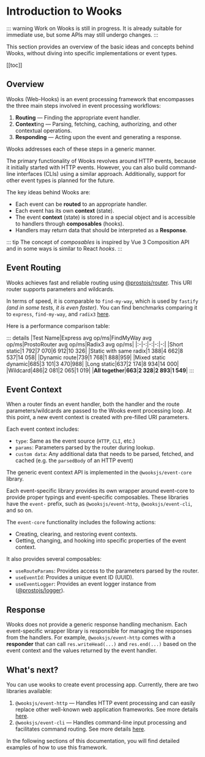 # Introduction to Wooks

::: warning
Work on Wooks is still in progress. It is already suitable for immediate use,
but some APIs may still undergo changes.
:::

This section provides an overview of the basic ideas and concepts behind Wooks,
without diving into specific implementations or event types.

[[toc]]

## Overview

Wooks (Web-Hooks) is an event processing framework that encompasses
the three main steps involved in event processing workflows:

1. **Routing** — Finding the appropriate event handler.
2. **Context**ing — Parsing, fetching, caching, authorizing, and other contextual operations.
3. **Responding** — Acting upon the event and generating a response.

Wooks addresses each of these steps in a generic manner.

The primary functionality of Wooks revolves around HTTP events, because it initially started with HTTP events.
However, you can also build command-line interfaces (CLIs) using a similar approach.
Additionally, support for other event types is planned for the future.

The key ideas behind Wooks are:

-   Each event can be **routed** to an appropriate handler.
-   Each event has its own **context** (state).
-   The event **context** (state) is stored in a special object and is accessible to handlers through **composables** (hooks).
-   Handlers may return data that should be interpreted as a **Response**.

::: tip
The concept of _composables_ is inspired by Vue 3 Composition API and in some ways is similar to React _hooks_.
:::

## Event Routing

Wooks achieves fast and reliable routing using [@prostojs/router](https://github.com/prostojs/router).
This URI router supports parameters and wildcards.

In terms of speed, it is comparable to `find-my-way`, which is used by `fastify` _(and in some tests, it is even faster)_.
You can find benchmarks comparing it to `express`, `find-my-way`, and `radix3` [here](https://github.com/prostojs/router-benchmark).

Here is a performance comparison table:

::: details
|Test Name|Express avg op/ms|FindMyWay avg op/ms|ProstoRouter avg op/ms|Radix3 avg op/ms|
|:-|-:|-:|-:|-:|
|Short static|1 792|7 070|6 912|10 326|
|Static with same radix|1 388|4 662|8 537|14 058|
|Dynamic route|739|1 768|1 888|959|
|Mixed static dynamic|685|3 101|3 470|988|
|Long static|637|2 174|8 934|14 000|
|Wildcard|486|2 081|2 065|1 019|
|**All together**|**663**|**2 328**|**2 893**|**1 549**|
:::

## Event Context

When a router finds an event handler, both the handler and the route parameters/wildcards are passed to
the Wooks event processing loop. At this point, a new event context is created with pre-filled URI parameters.

Each event context includes:

-   `type`: Same as the event source (`HTTP`, `CLI`, etc.)
-   `params`: Parameters parsed by the router during lookup.
-   `custom data`: Any additional data that needs to be parsed, fetched, and cached (e.g. the `parsedBody` of an HTTP event)

The generic event context API is implemented in the `@wooksjs/event-core` library.

Each event-specific library provides its own wrapper around event-core to provide proper typings
and event-specific composables. These libraries have the `event-` prefix, such as `@wooksjs/event-http`,
`@wooksjs/event-cli`, and so on.

The `event-core` functionality includes the following actions:

-   Creating, clearing, and restoring event contexts.
-   Getting, changing, and hooking into specific properties of the event context.

It also provides several composables:

-   `useRouteParams`: Provides access to the parameters parsed by the router.
-   `useEventId`: Provides a unique event ID (UUID).
-   `useEventLogger`: Provides an event logger instance from ([@prostojs/logger](https://github.com/prostojs/logger)).

## Response

Wooks does not provide a generic response handling mechanism. Each event-specific wrapper library
is responsible for managing the responses from the handlers. For example, `@wooksjs/event-http` comes
with a **responder** that can call `res.writeHead(...)` and `res.end(...)` based on the event context and
the values returned by the event handler.

## What's next?

You can use wooks to create event processing app.
Currently, there are two libraries available:

1. `@wooksjs/event-http` — Handles HTTP event processing and can easily replace other well-known web application frameworks. See more details [here](/webapp/).
1. `@wooksjs/event-cli` — Handles command-line input processing and facilitates command routing. See more details [here](/cliapp/).

In the following sections of this documentation, you will find detailed examples of how to use this framework.
